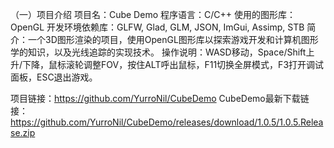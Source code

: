 （一）项目介绍
项目名：Cube Demo
程序语言：C/C++
使用的图形库：OpenGL
开发环境依赖库：GLFW, Glad, GLM, JSON, ImGui, Assimp, STB
简介：一个3D图形渲染的项目，使用OpenGL图形库以探索游戏开发和计算机图形学的知识，以及光线追踪的实现技术。
操作说明：WASD移动，Space/Shift上升/下降，鼠标滚轮调整FOV，按住ALT呼出鼠标，F11切换全屏模式，F3打开调试面板，ESC退出游戏。


项目链接：https://github.com/YurroNil/CubeDemo
CubeDemo最新下载链接：https://github.com/YurroNil/CubeDemo/releases/download/1.0.5/1.0.5.Release.zip